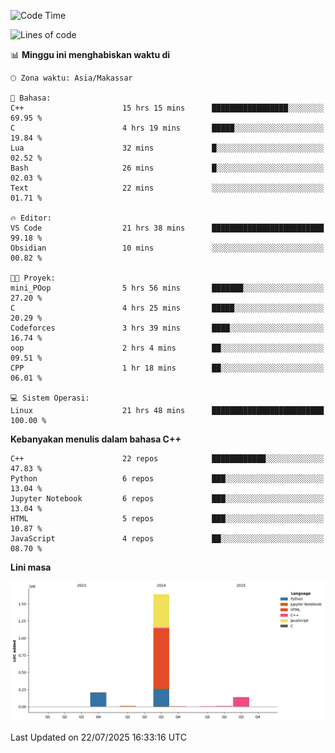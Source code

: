 <!--START_SECTION:waka-->
![Code Time](http://img.shields.io/badge/Code%20Time-364%20hrs%201%20min-blue)

![Lines of code](https://img.shields.io/badge/Sejak%20Hello%20World%20aku%20telah%20menulis-2.0%20million%20baris%20kode-blue)

📊 **Minggu ini menghabiskan waktu di** 

```text
🕑︎ Zona waktu: Asia/Makassar

💬 Bahasa: 
C++                      15 hrs 15 mins      █████████████████░░░░░░░░   69.95 % 
C                        4 hrs 19 mins       █████░░░░░░░░░░░░░░░░░░░░   19.84 % 
Lua                      32 mins             █░░░░░░░░░░░░░░░░░░░░░░░░   02.52 % 
Bash                     26 mins             █░░░░░░░░░░░░░░░░░░░░░░░░   02.03 % 
Text                     22 mins             ░░░░░░░░░░░░░░░░░░░░░░░░░   01.71 % 

🔥 Editor: 
VS Code                  21 hrs 38 mins      █████████████████████████   99.18 % 
Obsidian                 10 mins             ░░░░░░░░░░░░░░░░░░░░░░░░░   00.82 % 

🐱‍💻 Proyek: 
mini_POop                5 hrs 56 mins       ███████░░░░░░░░░░░░░░░░░░   27.20 % 
C                        4 hrs 25 mins       █████░░░░░░░░░░░░░░░░░░░░   20.29 % 
Codeforces               3 hrs 39 mins       ████░░░░░░░░░░░░░░░░░░░░░   16.74 % 
oop                      2 hrs 4 mins        ██░░░░░░░░░░░░░░░░░░░░░░░   09.51 % 
CPP                      1 hr 18 mins        ██░░░░░░░░░░░░░░░░░░░░░░░   06.01 % 

💻 Sistem Operasi: 
Linux                    21 hrs 48 mins      █████████████████████████   100.00 % 
```

**Kebanyakan menulis dalam bahasa C++** 

```text
C++                      22 repos            ████████████░░░░░░░░░░░░░   47.83 % 
Python                   6 repos             ███░░░░░░░░░░░░░░░░░░░░░░   13.04 % 
Jupyter Notebook         6 repos             ███░░░░░░░░░░░░░░░░░░░░░░   13.04 % 
HTML                     5 repos             ███░░░░░░░░░░░░░░░░░░░░░░   10.87 % 
JavaScript               4 repos             ██░░░░░░░░░░░░░░░░░░░░░░░   08.70 % 
```



**Lini masa**

![Lines of Code chart](https://raw.githubusercontent.com/yusuf601/yusuf601/main/assets/bar_graph.png)


 Last Updated on 22/07/2025 16:33:16 UTC
<!--END_SECTION:waka-->

